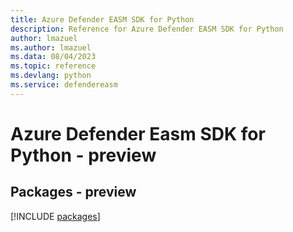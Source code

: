 ```yaml
---
title: Azure Defender EASM SDK for Python
description: Reference for Azure Defender EASM SDK for Python
author: lmazuel
ms.author: lmazuel
ms.data: 08/04/2023
ms.topic: reference
ms.devlang: python
ms.service: defendereasm
---
```

# Azure Defender Easm SDK for Python - preview
## Packages - preview
[!INCLUDE [packages](defender-easm-index.md)]